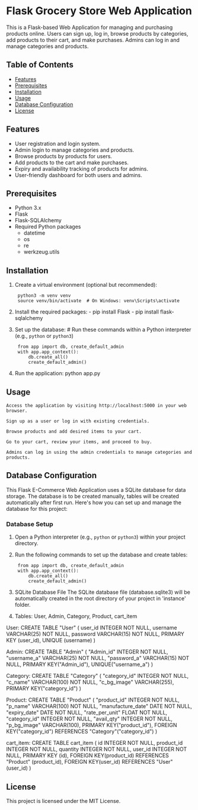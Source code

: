 # Flask Grocery Store Web Application

This is a Flask-based Web Application for managing and purchasing products online. Users can sign up, log in, browse products by categories, add products to their cart, and make purchases. Admins can log in and manage categories and products.

## Table of Contents

- [Features](#features)
- [Prerequisites](#prerequisites)
- [Installation](#installation)
- [Usage](#usage)
- [Database Configuration](#database)
- [License](#license)

## Features

- User registration and login system.
- Admin login to manage categories and products.
- Browse products by products for users.
- Add products to the cart and make purchases.
- Expiry and availability tracking of products for admins.
- User-friendly dashboard for both users and admins.

## Prerequisites

- Python 3.x
- Flask
- Flask-SQLAlchemy
- Required Python packages
    - datetime
    - os
    - re
    - werkzeug.utils

## Installation

1. Create a virtual environment (optional but recommended):

        python3 -m venv venv
        source venv/bin/activate  # On Windows: venv\Scripts\activate

2. Install the required packages:
        - pip install Flask
        - pip install flask-sqlalchemy

3. Set up the database:
        # Run these commands within a Python interpreter (e.g., `python` or `python3`)

        from app import db, create_default_admin
        with app.app_context():
            db.create_all()
            create_default_admin()

4. Run the application:
        python app.py


## Usage

    Access the application by visiting http://localhost:5000 in your web browser.

    Sign up as a user or log in with existing credentials.

    Browse products and add desired items to your cart.

    Go to your cart, review your items, and proceed to buy.

    Admins can log in using the admin credentials to manage categories and products.

## Database Configuration

This Flask E-Commerce Web Application uses a SQLite database for data storage.
The database is to be created manually, tables will be created automatically after first run.
Here's how you can set up and manage the database for this project:

### Database Setup

1. Open a Python interpreter (e.g., `python` or `python3`) within your project directory.

2. Run the following commands to set up the database and create tables:

        from app import db, create_default_admin
        with app.app_context():
            db.create_all()
            create_default_admin()

3. SQLite Database File
The SQLite database file (database.sqlite3) will be automatically created in the root directory of your project in 'instance' folder.

4. Tables: User, Admin, Category, Product, cart_item 

User:
CREATE TABLE "User" (
	user_id INTEGER NOT NULL, 
	username VARCHAR(25) NOT NULL, 
	password VARCHAR(15) NOT NULL, 
	PRIMARY KEY (user_id), 
	UNIQUE (username)
)

Admin:
CREATE TABLE "Admin" (
	"Admin_id"	INTEGER NOT NULL,
	"username_a"	VARCHAR(25) NOT NULL,
	"password_a"	VARCHAR(15) NOT NULL,
	PRIMARY KEY("Admin_id"),
	UNIQUE("username_a")
)

Category:
CREATE TABLE "Category" (
	"category_id"	INTEGER NOT NULL,
	"c_name"	VARCHAR(100) NOT NULL,
	"c_bg_image"	VARCHAR(255),
	PRIMARY KEY("category_id")
)

Product:
CREATE TABLE "Product" (
	"product_id"	INTEGER NOT NULL,
	"p_name"	VARCHAR(100) NOT NULL,
	"manufacture_date"	DATE NOT NULL,
	"expiry_date"	DATE NOT NULL,
	"rate_per_unit"	FLOAT NOT NULL,
	"category_id"	INTEGER NOT NULL,
	"avail_qty"	INTEGER NOT NULL,
	"p_bg_image"	VARCHAR(100),
	PRIMARY KEY("product_id"),
	FOREIGN KEY("category_id") REFERENCES "Category"("category_id")
)

cart_item:
CREATE TABLE cart_item (
	id INTEGER NOT NULL, 
	product_id INTEGER NOT NULL, 
	quantity INTEGER NOT NULL, 
	user_id INTEGER NOT NULL, 
	PRIMARY KEY (id), 
	FOREIGN KEY(product_id) REFERENCES "Product" (product_id), 
	FOREIGN KEY(user_id) REFERENCES "User" (user_id)
)

## License
This project is licensed under the MIT License.
